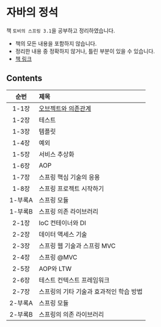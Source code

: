 # 자바의 정석

책 `토비의 스프링 3.1`을 공부하고 정리하였습니다.

- 책의 모든 내용을 포함하지 않습니다.
- 정리한 내용 중 정확하지 않거나, 틀린 부분이 있을 수 있습니다.
- [책 링크](http://www.kyobobook.co.kr/product/detailViewKor.laf?ejkGb=KOR&mallGb=KOR&barcode=9788960773431&orderClick=LAG&Kc=)

## Contents

|  순번   | 제목                                                                                                                                                                                                                                         |
| :-----: | :------------------------------------------------------------------------------------------------------------------------------------------------------------------------------------------------------------------------------------------- |
|  1-1장  | [오브젝트와 의존관계](https://github.com/0xe82de/Study/tree/main/Spring/%ED%86%A0%EB%B9%84%EC%9D%98%20%EC%8A%A4%ED%94%84%EB%A7%81%203.1/1-1%EC%9E%A5%20%EC%98%A4%EB%B8%8C%EC%A0%9D%ED%8A%B8%EC%99%80%20%EC%9D%98%EC%A1%B4%EA%B4%80%EA%B3%84) |
|  1-2장  | 테스트                                                                                                                                                                                                                                       |
|  1-3장  | 템플릿                                                                                                                                                                                                                                       |
|  1-4장  | 예외                                                                                                                                                                                                                                         |
|  1-5장  | 서비스 추상화                                                                                                                                                                                                                                |
|  1-6장  | AOP                                                                                                                                                                                                                                          |
|  1-7장  | 스프링 핵심 기술의 응용                                                                                                                                                                                                                      |
|  1-8장  | 스프링 프로젝트 시작하기                                                                                                                                                                                                                     |
| 1-부록A | 스프링 모듈                                                                                                                                                                                                                                  |
| 1-부록B | 스프링 의존 라이브러리                                                                                                                                                                                                                       |
|  2-1장  | IoC 컨테이너와 DI                                                                                                                                                                                                                            |
|  2-2장  | 데이터 액세스 기술                                                                                                                                                                                                                           |
|  2-3장  | 스프링 웹 기술과 스프링 MVC                                                                                                                                                                                                                  |
|  2-4장  | 스프링 @MVC                                                                                                                                                                                                                                  |
|  2-5장  | AOP와 LTW                                                                                                                                                                                                                                    |
|  2-6장  | 테스트 컨텍스트 프레임워크                                                                                                                                                                                                                   |
|  2-7장  | 스프링의 기타 기술과 효과적인 학습 방법                                                                                                                                                                                                      |
| 2-부록A | 스프링 모듈                                                                                                                                                                                                                                  |
| 2-부록B | 스프링의 의존 라이브러리                                                                                                                                                                                                                     |
